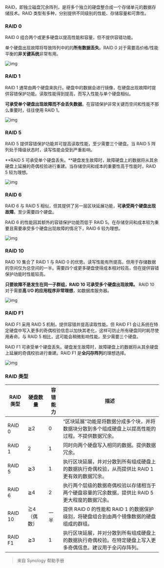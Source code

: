 RAID，即独立磁盘冗余阵列，是将多个独立的硬盘整合成一个存储单元的数据存储技术。RAID 类型有多种，分别提供不同级别的性能、存储容量和可靠性。



### RAID 0

RAID 0 组合两个或更多硬盘以提高性能和容量，但不提供容错功能。

单个硬盘出现故障将导致阵列中的的**所有数据丢失**。RAID 0 对于需要高价格/性能平衡的**非关键系统**非常有用。

![img](https://img-note.langyastudio.com/20210809113035.png?x-oss-process=style/watermark)



### RAID 1

RAID 1 通常由两个硬盘来执行。硬盘中的数据会进行镜像，在硬盘出现故障时提供容错保护功能。读取性能得到提高，而写入性能与单个硬盘相似。

**可承受单个硬盘出现故障而不会丢失数据**。在容错保护非常关键而空间和性能不那么重要时，往往使用 RAID 1。

![img](https://img-note.langyastudio.com/20210809113038.png?x-oss-process=style/watermark)

### RAID 5

RAID 5 提供容错保护功能并可提高读取性能，至少需要三个硬盘。当 RAID 5 阵列处于降级状态时，读写性能会受到严重影响。

**RAID 5 可承受单个硬盘丢失。**硬盘发生故障时，故障硬盘上的数据将从其余硬盘上延展的奇偶校验进行重建。当存储空间和成本的重要性高于性能时，RAID 5 较为理想。

![img](https://img-note.langyastudio.com/20210809113041.png?x-oss-process=style/watermark)

### RAID 6

RAID 6 与 RAID 5 相似，但其提供了另一层区块延展功能，**可承受两个硬盘出现故障**。至少需要四个硬盘。

RAID 6 的性能因其额外的容错保护功能而低于 RAID 5。在存储空间和成本较为重要且需要承受多个硬盘出现故障的情况下，RAID 6 较为理想。

![img](https://img-note.langyastudio.com/20210809113048.png?x-oss-process=style/watermark)

### RAID 10

RAID 10 集合了 RAID 1 与 RAID 0 的优势。读写性能有所提高，但用于存储数据的空间仅为总空间的一半。需要四个或更多硬盘使得成本相对较高，但在提供容错保护功能时性能较高。

**只要故障不是发生在同一子群组，RAID 10 可承受多个硬盘出现故障。** RAID 10 对于需要**高 I/O 的应用程序非常理想**，如数据库服务器。

![img](https://img-note.langyastudio.com/20210809113044.png?x-oss-process=style/watermark)



### RAID F1

RAID F1 采用 RAID 5 机制，提供容错并提高读取性能。但 RAID F1 会让系统在特定硬盘中写入更多的奇偶校验信息以加快其老化，这样可防止所有硬盘同时耗尽使用寿命。与 RAID 5 相比，这可能会稍微影响性能。至少需要三个硬盘。

RAID F1 可承受单个硬盘丢失。硬盘发生故障时，故障硬盘上的数据将从其余硬盘上延展的奇偶校验进行重建。RAID F1 是**全闪存阵列**的理想选择。

![img](https://img-note.langyastudio.com/20210809113053.png?x-oss-process=style/watermark)



### RAID 类型

| RAID 类型 | 硬盘数量    | 容错能力 | 描述                                                         |
| --------- | ----------- | -------- | ------------------------------------------------------------ |
| RAID  0   | ≧2          | 0        | “区块延展”功能是将数据分成多个块，并将数据块分散到多个组成硬盘上以提高性能的过程。不提供数据冗余。 |
| RAID 1    | 2           | 1        | 同时向两个硬盘写入相同的数据。提供数据冗余。                 |
| RAID 5    | ≧3          | 1        | 执行区块延展，并对分散到所有组成硬盘上的数据执行奇偶校验，从而提供比 RAID 1 更有效的数据冗余。 |
| RAID 6    | ≧4          | 2        | 执行两个层级的数据奇偶校验以存储相当于两个硬盘容量的冗余数据，提供比 RAID 5 更大程度的数据冗余。 |
| RAID 10   | ≧4 （偶数） | 一半     | 提供 RAID 0 的性能和 RAID 1 的数据保护级别，将硬盘组合到由两个镜像数据的硬盘组成的群组。 |
| RAID F1   | ≧3          | 1        | 执行区块延展，并对分散到所有组成硬盘上的数据执行奇偶校验。在特定硬盘上写入更多奇偶信息。建议用于全闪存阵列。 |



> 来自 Synology 帮助手册
